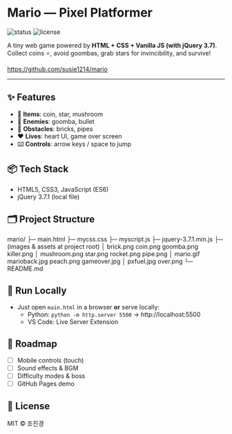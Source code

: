 # Mario — Pixel Platformer

![status](https://img.shields.io/badge/status-active-blue) ![license](https://img.shields.io/badge/license-MIT-lightgrey)
  
A tiny web game powered by **HTML + CSS + Vanilla JS (with jQuery 3.7)**.  
Collect coins ⭐, avoid goombas, grab stars for invincibility, and survive!

https://github.com/susie1214/mario

---

## ✨ Features
- 🍄 **Items**: coin, star, mushroom
- 👾 **Enemies**: goomba, bullet
- 🧱 **Obstacles**: bricks, pipes
- ❤️ **Lives**: heart UI, game over screen
- ⌨️ **Controls**: arrow keys / space to jump

## 📦 Tech Stack
- HTML5, CSS3, JavaScript (ES6)
- jQuery 3.7.1 (local file)

## 🗂️ Project Structure
mario/
├─ main.html
├─ mycss.css
├─ myscript.js
├─ jquery-3.7.1.min.js
├─ (images & assets at project root)
│ brick.png coin.png goomba.png killer.png
│ mushroom.png star.png rocket.png pipe.png
│ mario.gif marioback.jpg peach.png gameover.jpg
│ pxfuel.jpg over.png
└─ README.md


## 🚀 Run Locally
- Just open `main.html` in a browser **or** serve locally:
  - Python: `python -m http.server 5500` → http://localhost:5500
  - VS Code: Live Server Extension

## 🧭 Roadmap
- [ ] Mobile controls (touch)
- [ ] Sound effects & BGM
- [ ] Difficulty modes & boss
- [ ] GitHub Pages demo

## 📝 License
MIT © 조진경
